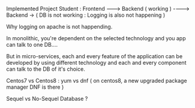 Implemented Project Student : Frontend ---> Backend ( working ) ----> Backend -> ( DB is not working : Logging is also not happening )

Why logging on apache is not happending.


In monolithic, you're dependent on the selected technology and you app can talk to one DB....

But in micro-services, each and every feature of the application can be developed by using different technology and each and every component can talk to the DB of it's choice.

Centos7 vs Centos8  :  yum vs dnf  ( on centos8, a new upgraded package manager DNF is there )

Sequel vs No-Sequel Database ?

